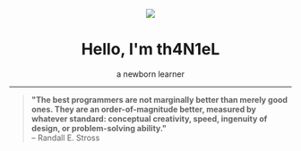 <p align="center">
  <img src="https://drive.google.com/uc?export=view&id=1BSAdef-ypJ1HH1w9NXTUHyqu-BVChDWC" />
</p>

<h1 align="center">Hello, I'm th4N1eL</h1>
<p align="center">
  a newborn learner
</p>

---

> **"The best programmers are not marginally better than merely good ones. They are an order-of-magnitude better, measured by whatever standard: conceptual creativity, speed, ingenuity of design, or problem-solving ability."**  
> – Randall E. Stross
